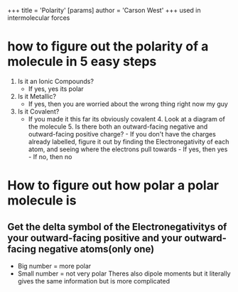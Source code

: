 +++
 title = 'Polarity'
[params]
	author = 'Carson West'
+++
used in intermolecular forces

# how to figure out the polarity of a molecule in 5 easy steps
1. Is it an Ionic Compounds?
	- If yes, yes its polar
2. Is it Metallic?
	- If yes, then you are worried about the wrong thing right now my guy
3. Is it Covalent?
	- If you made it this far its obviously covalent
		4. Look at a diagram of the molecule
			5.  Is there both an outward-facing negative and outward-facing positive charge?
			- If you don't have the charges already labelled, figure it out by finding the Electronegativity of each atom, and seeing where the electrons pull towards
				- If yes, then yes
				- If no, then no
# How to figure out how polar a polar molecule is
## Get the delta symbol of the Electronegativitys of your outward-facing positive and your outward-facing negative atoms(only one)
- Big number = more polar
- Small number = not very polar
Theres also dipole moments but it literally gives the same information but is more complicated